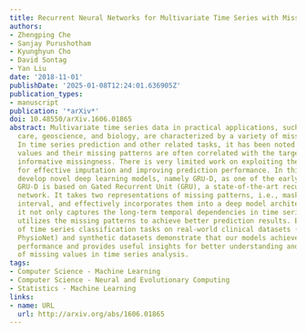 ```yaml
---
title: Recurrent Neural Networks for Multivariate Time Series with Missing Values
authors:
- Zhengping Che
- Sanjay Purushotham
- Kyunghyun Cho
- David Sontag
- Yan Liu
date: '2018-11-01'
publishDate: '2025-01-08T12:24:01.636905Z'
publication_types:
- manuscript
publication: '*arXiv*'
doi: 10.48550/arXiv.1606.01865
abstract: Multivariate time series data in practical applications, such as health
  care, geoscience, and biology, are characterized by a variety of missing values.
  In time series prediction and other related tasks, it has been noted that missing
  values and their missing patterns are often correlated with the target labels, a.k.a.,
  informative missingness. There is very limited work on exploiting the missing patterns
  for effective imputation and improving prediction performance. In this paper, we
  develop novel deep learning models, namely GRU-D, as one of the early attempts.
  GRU-D is based on Gated Recurrent Unit (GRU), a state-of-the-art recurrent neural
  network. It takes two representations of missing patterns, i.e., masking and time
  interval, and effectively incorporates them into a deep model architecture so that
  it not only captures the long-term temporal dependencies in time series, but also
  utilizes the missing patterns to achieve better prediction results. Experiments
  of time series classification tasks on real-world clinical datasets (MIMIC-III,
  PhysioNet) and synthetic datasets demonstrate that our models achieve state-of-the-art
  performance and provides useful insights for better understanding and utilization
  of missing values in time series analysis.
tags:
- Computer Science - Machine Learning
- Computer Science - Neural and Evolutionary Computing
- Statistics - Machine Learning
links:
- name: URL
  url: http://arxiv.org/abs/1606.01865
---
```

